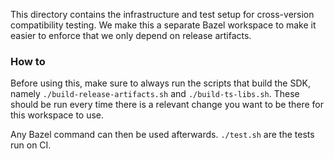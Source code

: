 This directory contains the infrastructure and test setup for
cross-version compatibility testing. We make this a separate Bazel
workspace to make it easier to enforce that we only depend on release
artifacts.

### How to

Before using this, make sure to always run the scripts that build the
SDK, namely `./build-release-artifacts.sh` and `./build-ts-libs.sh`.
These should be run every time there is a relevant change you want
to be there for this workspace to use.

Any Bazel command can then be used afterwards. `./test.sh` are the
tests run on CI.

